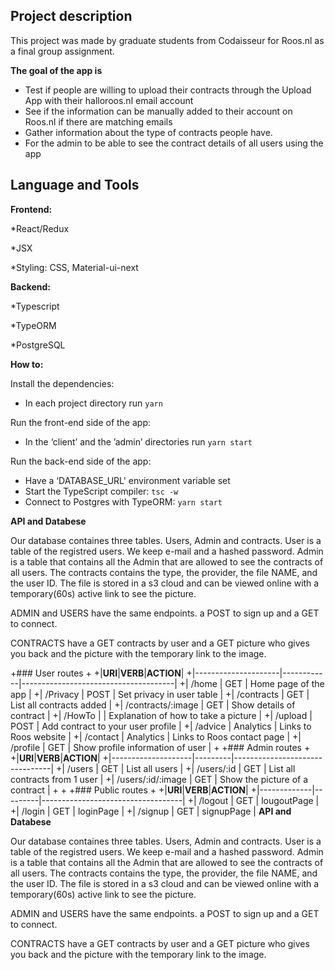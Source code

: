 

## Project description

This project was made by graduate students from Codaisseur for Roos.nl as a final group assignment.

**The goal of the app is**

* Test if people are willing to upload their contracts through the Upload App with their halloroos.nl email account
* See if the information can be manually added to their account on Roos.nl if there are matching emails
* Gather information about the type of contracts people have.
* For the admin to be able to see the contract details of all users using the app

## Language and Tools

**Frontend:**

*React/Redux

*JSX

*Styling: CSS, Material-ui-next


**Backend:**

*Typescript

*TypeORM

*PostgreSQL


**How to:**

Install the dependencies:

* In each project directory run `yarn `

Run the front-end side of the app:

* In the ‘client’ and  the ’admin’ directories run `yarn start`

Run the back-end side of the app:

* Have a ‘DATABASE_URL' environment variable set
* Start the TypeScript compiler: `tsc -w`
* Connect to Postgres with TypeORM: `yarn start`


**API and Databese**

Our database containes three tables. Users, Admin and contracts. User is a table of the registred users. We keep e-mail and a hashed password.
Admin is a table that contains all the Admin that are allowed to see the contracts of all users. 
The contracts contains the type, the provider, the file NAME, and the user ID. The file is stored in a s3 cloud and can be viewed online with a temporary(60s) active link to see the picture. 

ADMIN and USERS have the same endpoints. a POST to sign up and a GET to connect. 

CONTRACTS have a GET contracts by user and a GET picture who gives you back and the picture with the temporary link to the image.



+### User routes
+
+|**URI**|**VERB**|**ACTION**|
+|---------------------|------------|--------------------------------------|
+| /home               | GET        | Home page of the app                 |
+| /Privacy            | POST       | Set privacy in user table            |
+| /contracts          | GET        | List all contracts added             |
+| /contracts/:image   | GET        | Show details of contract             |
+| /HowTo              |            | Explanation of how to take a picture |
+| /upload             | POST       | Add contract to your user profile    |
+| /advice             | Analytics  | Links to Roos website                |
+| /contact            | Analytics  | Links to Roos contact page           |
+| /profile            | GET        | Show profile information of user     |
+
+### Admin routes
+
+|**URI**|**VERB**|**ACTION**|
+|--------------------|---------|--------------------------------|
+| /users             | GET     | List all users                 |
+| /users/:id         | GET     | List all contracts from 1 user |
+| /users/:id/:image  | GET     | Show the picture of a contract |
+
+
+### Public routes
+
+|**URI**|**VERB**|**ACTION**|
+|-------------|---------|-----------------------------------|
+| /logout     | GET     | lougoutPage                       |
+| /login      | GET     | loginPage                         |
+| /signup     | GET     | signupPage                        |
**API and Databese**

Our database containes three tables. Users, Admin and contracts. User is a table of the registred users. We keep e-mail and a hashed password.
Admin is a table that contains all the Admin that are allowed to see the contracts of all users. 
The contracts contains the type, the provider, the file NAME, and the user ID. The file is stored in a s3 cloud and can be viewed online with a temporary(60s) active link to see the picture. 

ADMIN and USERS have the same endpoints. a POST to sign up and a GET to connect. 

CONTRACTS have a GET contracts by user and a GET picture who gives you back and the picture with the temporary link to the image.


